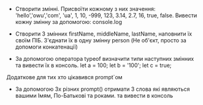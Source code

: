 - Створити змінні. Присвоїти кожному з них значення: 'hello','owu','com', 'ua', 1, 10, -999, 123, 3.14, 2.7, 16, true, false.
  Вивести кожну змінну за допомогою: console.log

- Створити 3 змінних firstName, middleName, lastName, наповнити їх своїм ПІБ. З'єднати їх в одну змінну person (Не об'єкт, просто за допомоги конкатенації)

- За допомогою оператора typeof визначити типи наступних змінних та вивести їх в консоль.
  let a = 100; let b = '100'; let c = true;

Додаткове для тих хто цікавився prompt`oм
- За допомогою 3х різних prompt() отримати 3 слова які являються вашими Імям, По-Батькові та роками. та вивести в консоль